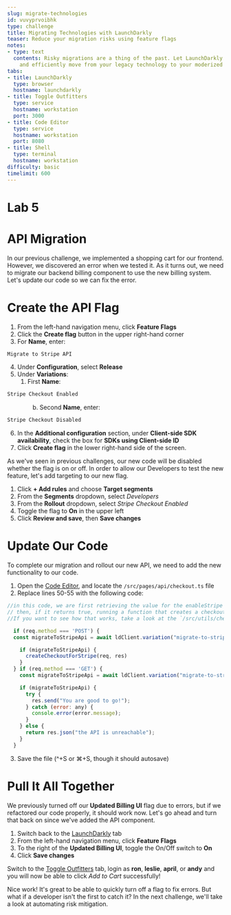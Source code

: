 ```yaml
---
slug: migrate-technologies
id: vuvyprvoibhk
type: challenge
title: Migrating Technologies with LaunchDarkly
teaser: Reduce your migration risks using feature flags
notes:
- type: text
  contents: Risky migrations are a thing of the past. Let LaunchDarkly help you safely
    and efficiently move from your legacy technology to your moderized workload.
tabs:
- title: LaunchDarkly
  type: browser
  hostname: launchdarkly
- title: Toggle Outfitters
  type: service
  hostname: workstation
  port: 3000
- title: Code Editor
  type: service
  hostname: workstation
  port: 8080
- title: Shell
  type: terminal
  hostname: workstation
difficulty: basic
timelimit: 600
---
```


# Lab 5

# API Migration

In our previous challenge, we implemented a shopping cart for our frontend. However, we discovered an error when we tested it. As it turns out, we need to migrate our backend billing component to use the new billing system. Let's update our code so we can fix the error.

# Create the API Flag

1. From the left-hand navigation menu, click **Feature Flags**
2. Click the **Create flag** button in the upper right-hand corner
3. For **Name**, enter:
```js
Migrate to Stripe API
```
4. Under **Configuration**, select **Release**
5. Under **Variations**:
   1. First **Name**:
```js
Stripe Checkout Enabled
```
&nbsp;&nbsp;&nbsp;&nbsp;&nbsp;&nbsp;&nbsp;&nbsp;&nbsp;&nbsp;&nbsp;&nbsp;&nbsp;&nbsp;&nbsp;b. Second **Name**, enter:
```js
Stripe Checkout Disabled
```
6. In the **Additional configuration** section, under **Client-side SDK availability**, check the box for **SDKs using Client-side ID**
7. Click **Create flag** in the lower right-hand side of the screen.

As we've seen in previous challenges, our new code will be disabled whether the flag is on or off. In order to allow our Developers to test the new feature, let's add targeting to our new flag.

1. Click **+ Add rules** and choose **Target segments**
1. From the **Segments** dropdown, select *Developers*
1. From the **Rollout** dropdown, select *Stripe Checkout Enabled*
1. Toggle the flag to **On** in the upper left
1. Click **Review and save**, then **Save changes**

# Update Our Code

To complete our migration and rollout our new API, we need to add the new functionality to our code.

1. Open the [Code Editor](#tab-2), and locate the `/src/pages/api/checkout.ts` file
2. Replace lines 50-55 with the following code:
```js
//in this code, we are first retrieving the value for the enableStripe flag,
// then, if it returns true, running a function that creates a checkout session in stripe.
//If you want to see how that works, take a look at the `/src/utils/checkout-helpers.ts` file.

  if (req.method === 'POST') {
  const migrateToStripeApi = await ldClient.variation("migrate-to-stripe-api", jsonObject, false);

    if (migrateToStripeApi) {
      createCheckoutForStripe(req, res)
    }
  } if (req.method === 'GET') {
    const migrateToStripeApi = await ldClient.variation("migrate-to-stripe-api", jsonObject, false);

    if (migrateToStripeApi) {
      try {
        res.send("You are good to go!");
      } catch (error: any) {
        console.error(error.message);
      }
    } else {
      return res.json("the API is unreachable");
    }
  }
```
3. Save the file (^+S or ⌘+S, though it should autosave)

# Pull It All Together

We previously turned off our **Updated Billing UI** flag due to errors, but if we refactored our code properly, it should work now. Let's go ahead and turn that back on since we've added the API component.

1. Switch back to the [LaunchDarkly](#tab-0) tab
1. From the left-hand navigation menu, click **Feature Flags**
1. To the right of the **Updated Billing UI**, toggle the On/Off switch to **On**
1. Click **Save changes**

Switch to the [Toggle Outfitters](#tab-1) tab, login as **ron**, **leslie**, **april**, or **andy** and you will now be able to click *Add to Cart* successfully!

Nice work! It's great to be able to quickly turn off a flag to fix errors. But what if a developer isn't the first to catch it? In the next challenge, we'll take a look at automating risk mitigation.
